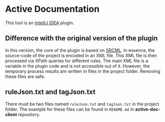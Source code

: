# Active Documentation

This tool is an [IntelliJ IDEA](https://www.jetbrains.com/idea/) plugin. 

## Difference with the original version of the plugin

In this version, the core of the plugin is based on [SRCML](http://www.srcml.org/). In essence, the source-code of the project is encoded in an XML file. This XML file is then processed via XPath queries for different rules. The main XML file is a variable in the plugin code and is not accessible out of it. However, the temporary process results are written in files in the project folder. Removing these files are safe.


## ruleJson.txt and tagJson.txt

There must be two files named `ruleJson.txt` and `tagJson.txt` in the project folder. The example for these files can be found in `README.md` in **active-doc-client** repository.
